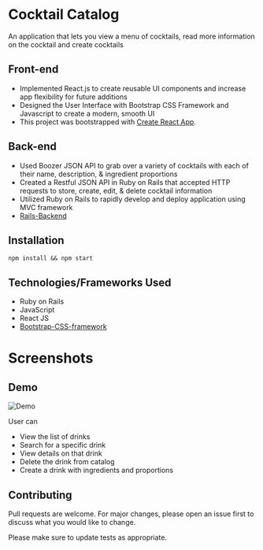 # Cocktail Catalog

An application that lets you view a menu of cocktails, read more information on the cocktail and create cocktails

## Front-end

- Implemented React.js to create reusable UI components and increase app flexibility for future additions
- Designed the User Interface with Bootstrap CSS Framework and Javascript to create a modern, smooth UI
- This project was bootstrapped with [Create React App](https://github.com/facebook/create-react-app).



## Back-end

- Used Boozer JSON API to grab over a variety of cocktails with each of their  name, description, & ingredient proportions
- Created a Restful JSON API in Ruby on Rails that accepted HTTP requests to store, create, edit, & delete cocktail information
- Utilized Ruby on Rails to rapidly develop and deploy application using MVC framework
- [Rails-Backend](https://github.com/zerminaejaz/boozer-backend)

## Installation

```
npm install && npm start
```

## Technologies/Frameworks Used
- Ruby on Rails
- JavaScript
- React JS
- [Bootstrap-CSS-framework](https://getbootstrap.com/)

# Screenshots

## Demo

![Demo](./public/demo.gif)

User can 
- View the list of drinks
- Search for a specific drink
- View details on that drink
- Delete the drink from catalog
- Create a drink with ingredients and proportions

## Contributing
Pull requests are welcome. For major changes, please open an issue first to discuss what you would like to change.

Please make sure to update tests as appropriate.

